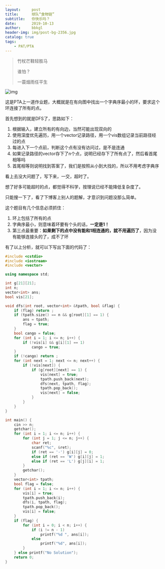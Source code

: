 ```yaml
---
layout:     post
title:      球队“食物链”
subtitle:   你快乐吗？
date:       2019-10-13
author:     bbkgl
header-img: img/post-bg-2356.jpg
catalog: true
tags:
    - PAT/PTA
---
```


>竹杖芒鞋轻胜马
>
>谁怕？
>
>一蓑烟雨任平生

![img](https://wx2.sinaimg.cn/large/006moDdjly1g7wuxqhr7tj315p0nqq7v.jpg)

这是PTA上一道作业题，大概就是在有向图中找出一个字典序最小的环，要求这个环连接了所有的点。

首先想到的就是DFS了，思路如下：

1. 根据输入，建立所有的有向边，当然可能出现双向的
2. 使用深度优先遍历，用一个vector记录路径，用一个vis数组记录当前路径经过的点
3. 每进入下一个点前，判断这个点有没有访问过，是不是连通
4. 如果记录路径的vector存下了n个点，说明已经存下了所有点了，然后看首尾相等吗
5. 首尾相等则说明找到答案了，我们是按照从小到大找的，所以不用考虑字典序

看上去没大问题了，写下来，一交，超时了。

想了好多可能超时的点，都觉得不科学，按理说已经不能降低复杂度了。

只能搜一下了，看了下博客上别人的题解，才意识到问题没那么简单。

这个题目有几个信息必须抓住：

1. 环上包括了所有的点
2. 字典序最小，则意味着环要有个头的话，**一定是1！**
3. 第三点最重要：**如果剩下的点中没有能和1相连通的，就不用遍历了**，因为没有能够连接头的了，成不了环

有了以上分析，就可以下写出下面的代码了：

```cpp
#include <cstdio>
#include <iostream>
#include <vector>

using namespace std;

int g[21][21];
int n;
vector<int> ans;
bool vis[21];

void dfs(int root, vector<int> &tpath, bool &flag) {
    if (flag) return ;
    if (tpath.size() == n && g[root][1] == 1) {
        ans = tpath;
        flag = true;
    }
    bool cango = false;
    for (int i = 1; i <= n; i++) {
        if (!vis[i] && g[i][1] == 1)
            cango = true;
    }
    if (!cango) return ;
    for (int next = 1; next <= n; next++) {
        if (!vis[next]) {
            if (g[root][next] == 1) {
                vis[next] = true;
                tpath.push_back(next);
                dfs(next, tpath, flag);
                tpath.pop_back();
                vis[next] = false;
            }
        }
    }
}

int main() {
    cin >> n;
    getchar();
    for (int i = 1; i <= n; i++) {
        for (int j = 1; j <= n; j++) {
            char ret;
            scanf("%c", &ret);
            if (ret == '-') g[i][j] = 0;
            else if (ret == 'W') g[i][j] = 1;
            else if (ret == 'L') g[j][i] = 1;
        }
        getchar();
    }
    vector<int> tpath;
    bool flag = false;
    for (int i = 1; i <= n; i++) {
        vis[i] = true;
        tpath.push_back(i);
        dfs(i, tpath, flag);
        tpath.pop_back();
        vis[i] = false;
    }
    if (flag) {
        for (int i = 0; i < n; i++) {
            if (i != n - 1)
                printf("%d ", ans[i]);
            else
                printf("%d", ans[i]);
        }
    } else printf("No Solution");
    return 0;
}
```

